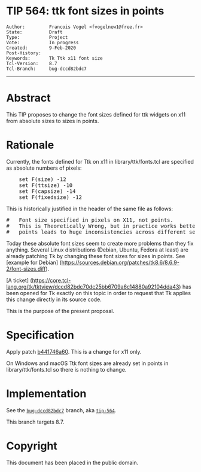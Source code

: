 # TIP 564: ttk font sizes in points
	Author:         Francois Vogel <fvogelnew1@free.fr>
	State:          Draft
	Type:           Project
	Vote:           In progress
	Created:        9-Feb-2020
	Post-History:   
	Keywords:       Tk Ttk x11 font size
	Tcl-Version:    8.7
	Tcl-Branch:     bug-dccd82bdc7
-----

# Abstract

This TIP proposes to change the font sizes defined for ttk widgets on x11 from absolute sizes to sizes in points.

# Rationale

Currently, the fonts defined for Ttk on x11 in library/ttk/fonts.tcl are specified as absolute numbers of pixels:

<pre>
	set F(size) -12
	set F(ttsize) -10
	set F(capsize) -14
	set F(fixedsize) -12
</pre>

This is historically justified in the header of the same file as follows:

<pre>
#	Font size specified in pixels on X11, not points.
#	This is Theoretically Wrong, but in practice works better; using
#	points leads to huge inconsistencies across different servers.
</pre>

Today these absolute font sizes seem to create more problems than they fix anything. Several Linux distributions (Debian, Ubuntu, Fedora at least) are already patching Tk by changing these font sizes for sizes in points. See [example for Debian] (https://sources.debian.org/patches/tk8.6/8.6.9-2/font-sizes.diff).

[A ticket] (https://core.tcl-lang.org/tk/tktview/dccd82bdc70dc25bb6709a6c14880a92104dda43) has been opened for Tk exactly on this topic in order to request that Tk applies this change directly in its source code.  

This is the purpose of the present proposal.

# Specification

Apply patch [b441746a60](https://core.tcl-lang.org/tk/info/b441746a60). This is a change for x11 only.

On Windows and macOS Ttk font sizes are already set in points in library/ttk/fonts.tcl so there is nothing to change.

# Implementation

See the [`bug-dccd82bdc7`](https://core.tcl-lang.org/tk/timeline?r=bug-dccd82bdc7&unhide) branch, aka [`tip-564`](https://core.tcl-lang.org/tk/timeline?r=tip-564&unhide).

This branch targets 8.7.

# Copyright

This document has been placed in the public domain.
